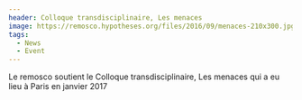 ```yaml
---
header: Colloque transdisciplinaire, Les menaces
image: https://remosco.hypotheses.org/files/2016/09/menaces-210x300.jpg
tags:
  - News
  - Event
---
```

Le remosco soutient le Colloque transdisciplinaire, Les menaces qui a eu lieu à Paris en janvier 2017
